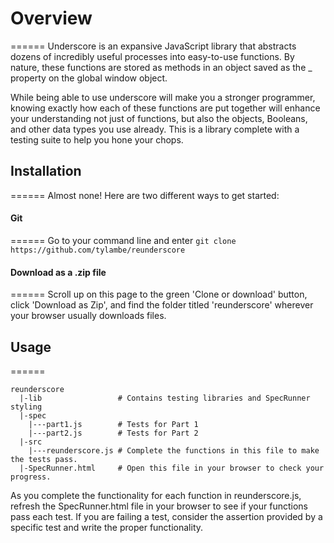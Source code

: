 # Overview
======
Underscore is an expansive JavaScript library that abstracts dozens of incredibly useful processes into easy-to-use functions. By nature, these functions are stored as methods in an object saved as the _ property on the global window object.

While being able to use underscore will make you a stronger programmer, knowing exactly how each of these functions are put together will enhance your understanding not just of functions, but also the objects, Booleans, and other data types you use already. This is a library complete with a testing suite to help you hone your chops.

## Installation
======
Almost none! Here are two different ways to get started:

#### Git
======
Go to your command line and enter `git clone https://github.com/tylambe/reunderscore`

#### Download as a .zip file
======
Scroll up on this page to the green 'Clone or download' button, click 'Download as Zip', and find the folder titled 'reunderscore' wherever your browser usually downloads files.

## Usage
======
```
reunderscore
  |-lib                 # Contains testing libraries and SpecRunner styling
  |-spec
    |---part1.js        # Tests for Part 1
    |---part2.js        # Tests for Part 2
  |-src
    |---reunderscore.js # Complete the functions in this file to make the tests pass.
  |-SpecRunner.html     # Open this file in your browser to check your progress.
```
As you complete the functionality for each function in reunderscore.js, refresh the SpecRunner.html file in your browser to see if your functions pass each test. If you are failing a test, consider the assertion provided by a specific test and write the proper functionality.
